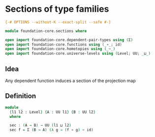# Sections of type families

```agda
{-# OPTIONS --without-K --exact-split --safe #-}

module foundation-core.sections where

open import foundation-core.dependent-pair-types using (Σ)
open import foundation-core.functions using (_∘_; id)
open import foundation-core.homotopies using (_~_)
open import foundation-core.universe-levels using (Level; UU; _⊔_)
```

## Idea

Any dependent function induces a section of the projection map

## Definition

```agda
module _
  {l1 l2 : Level} {A : UU l1} {B : UU l2}
  where

  sec : (A → B) → UU (l1 ⊔ l2)
  sec f = Σ (B → A) (λ g → (f ∘ g) ~ id)
